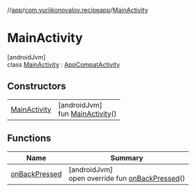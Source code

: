 //[app](../../../index.md)/[com.yuriikonovalov.recipeapp](../index.md)/[MainActivity](index.md)

# MainActivity

[androidJvm]\
class [MainActivity](index.md) : [AppCompatActivity](https://developer.android.com/reference/kotlin/androidx/appcompat/app/AppCompatActivity.html)

## Constructors

| | |
|---|---|
| [MainActivity](-main-activity.md) | [androidJvm]<br>fun [MainActivity](-main-activity.md)() |

## Functions

| Name | Summary |
|---|---|
| [onBackPressed](on-back-pressed.md) | [androidJvm]<br>open override fun [onBackPressed](on-back-pressed.md)() |
